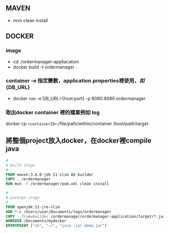 ## MAVEN
* mvn clean install
## DOCKER
### image
* cd ./ordermanager-appliacation
* docker build -t ordermanager .
### container -e 指定變數，application.properties裡使用${}，如${DB_URL}
* docker run -e DB_URL={host:port} -p 8080:8080 ordermanager
### 取出docker container 裡的檔案例如 log
docker cp `<containerID>`:/file/path/within/container /host/path/target



## 將整個project放入docker，在docker裡compile java

```dockerfile
#
# build stage
#
FROM maven:3.6.0-jdk-11-slim AS builder
COPY . /ordermanager
RUN mvn -f /ordermanager/pom.xml clean install

#
# package stage
#
FROM openjdk:11-jre-slim
ADD *.c /Users/user/Documents/logs/ordermanager
COPY --from=builder /ordermanager/ordermanager-application/target/*.jar  /Documents/mydocker/demo.jar
WORKDIR /Documents/mydocker
ENTRYPOINT ["sh", "-c", "java -jar demo.jar"]
```

